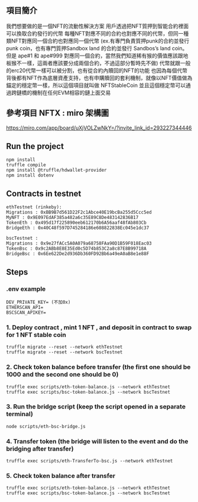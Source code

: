 ## 項目簡介
我們想要做的是一個NFT的流動性解決方案
用戶透過把NFT質押到智能合約裡面可以換取合約發行的代幣
每種NFT對應不同的合約也對應不同的代幣，但同一種類NFT對應同一個合約也對應同一個代幣
(ex.有專門負責質押punk的合約並發行punk coin，也有專門質押Sandbox land 的合約並發行 Sandbos’s land coin。但是 ape#1 和 ape#999 對應同一個合約，當然我們知道稀有猴的價值應該跟地板猴不一樣，這兩者應該要分成兩個合約，不過這部分暫時先不做)
代幣就跟一般的erc20代幣一樣可以被分割，也有從合約內贖回的NFT的功能
也因為每個代幣背後都有NFT作為底層資產支持，也有申購贖回的套利機制，就像以NFT價值做為錨定的穩定幣一樣，所以這個項目就叫做 NFTStableCoin
並且這個穩定幣可以通過跨鏈橋的機制在任何EVM相容的鏈上面交易

## 參考項目 NFTX : miro 架構圖  
https://miro.com/app/board/uXjVOLZwNkY=/?invite_link_id=293227344446  

## Run the project

```
npm install
truffle compile
npm install @truffle/hdwallet-provider
npm install dotenv
```

## Contracts in testnet
```
ethTestnet (rinkeby):
Migrations : 0xBB9B7d561D22F2c1Abce40E19bcBa255d5Ccc5ed
MyNFT : 0x9E097EdAF385a482a6c35E89C8De483142836B17
TokenEth : 0x495d17f225890eeb612170b6A56aaf48fAb803Cb
BridgeEth : 0x40C48f597D745284186e608822838Ec045e1dc37

bscTestnet :
Migrations : 0x9e27fACc5A0A079a68758FAa90D1B59F018Eac03
TokenBsc : 0x9c2ABb8E8E35Ed0c5D74b853C2a8c87E8B99718A
BridgeBsc : 0x6Ee622De2d936Db360FD92Bb6a49eA0aB8e1e88F
```





## Steps

### .env example
```
DEV_PRIVATE_KEY= (不加0x)
ETHERSCAN_API=
BSCSCAN_APIKEY=
```

### 1. Deploy contract , mint 1 NFT , and deposit in contract to swap for 1 NFT stable coin

```
truffle migrate --reset --network ethTestnet
truffle migrate --reset --network bscTestnet

```

### 2. Check token balance before transfer (the first one should be 1000 and the second one should be 0)

```
truffle exec scripts/eth-token-balance.js --network ethTestnet
truffle exec scripts/bsc-token-balance.js --network bscTestnet
```

### 3. Run the bridge script (keep the script opened in a separate terminal)

```
node scripts/eth-bsc-bridge.js
```

### 4. Transfer token (the bridge will listen to the event and do the bridging after transfer)

```
truffle exec scripts/eth-TransferTo-bsc.js --network ethTestnet
```

### 5. Check token balance after transfer

```
truffle exec scripts/eth-token-balance.js --network ethTestnet
truffle exec scripts/bsc-token-balance.js --network bscTestnet
```
